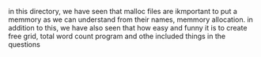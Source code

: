 in this directory, we have seen that malloc files are ikmportant to put a memmory as we can understand from their names, memmory allocation.
in addition to this, we have also seen that how easy and funny it is to create free grid, total word count program and othe included things in the questions
